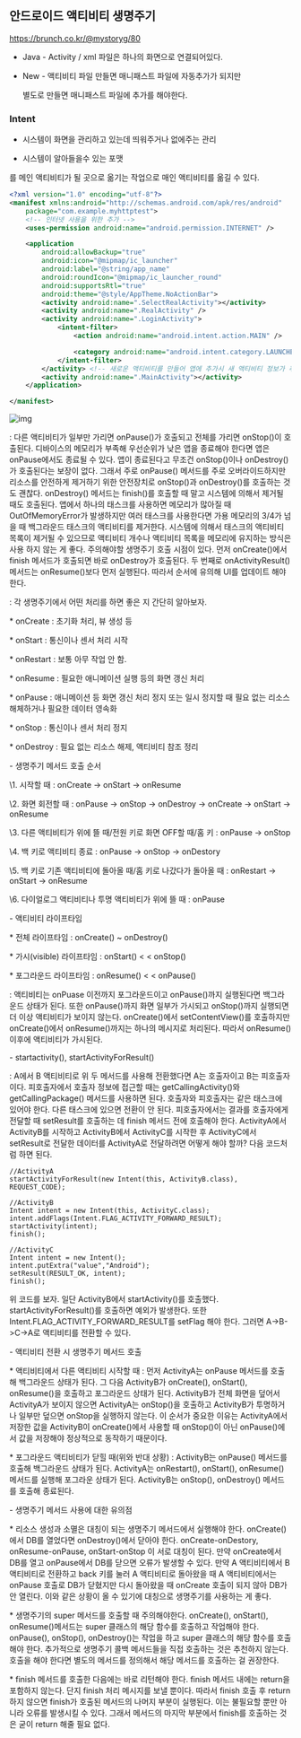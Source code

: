 ## 안드로이드 액티비티 생명주기

https://brunch.co.kr/@mystoryg/80

- Java - Activity / xml 파일은 하나의 화면으로 연결되어있다.

- New - 액티비티 파일 만들면 매니패스트 파일에 자동추가가 되지만 

  별도로 만들면 매니패스트 파일에 추가를 해야한다.



### Intent

- 시스템이 화면을 관리하고 있는데 띄워주거나 없에주는 관리

- 시스템이 알아들을수 있는 포맷 



**<intent-filter>
  <action android:name="android.intent.action.MAIN" />
  <category android:name="android.intent.category.LAUNCHER" />
</intent-filter>**

를 메인 액티비티가 될 곳으로 옮기는 작업으로 매인 액티비티를 옮길 수 있다.

```xml
<?xml version="1.0" encoding="utf-8"?>
<manifest xmlns:android="http://schemas.android.com/apk/res/android"
    package="com.example.myhttptest">
    <!-- 인터넷 사용을 위한 추가 -->
    <uses-permission android:name="android.permission.INTERNET" />

    <application
        android:allowBackup="true"
        android:icon="@mipmap/ic_launcher"
        android:label="@string/app_name"
        android:roundIcon="@mipmap/ic_launcher_round"
        android:supportsRtl="true"
        android:theme="@style/AppTheme.NoActionBar">
        <activity android:name=".SelectRealActivity"></activity>
        <activity android:name=".RealActivity" />
        <activity android:name=".LoginActivity">
            <intent-filter>
                <action android:name="android.intent.action.MAIN" />

                <category android:name="android.intent.category.LAUNCHER" />
            </intent-filter>
        </activity> <!-- 새로운 액티비티를 만들어 앱에 추가시 새 액티비티 정보가 추가됨 -->
        <activity android:name=".MainActivity"></activity>
    </application>

</manifest>
```





![img](https://t1.daumcdn.net/cfile/tistory/22AC6833597EDA1626)

: 다른 액티비티가 일부만 가리면 onPause()가 호출되고 전체를 가리면 onStop()이 호출된다. 디바이스의 메모리가 부족해 우선순위가 낮은 앱을 종료해야 한다면 앱은 onPause에서도 종료될 수 있다. 앱이 종료된다고 무조건 onStop()이나 onDestroy()가 호출된다는 보장이 없다. 그래서 주로 onPause() 메서드를 주로 오버라이드하지만 리소스를 안전하게 제거하기 위한 안전장치로 onStop()과 onDestroy()를 호출하는 것도 괜찮다. onDestroy() 메서드는 finish()를 호출할 때 말고 시스템에 의해서 제거될 때도 호출된다. 앱에서 하나의 태스크를 사용하면 메모리가 많아질 때 OutOfMemoryError가 발생하지만 여러 태스크를 사용한다면 가용 메모리의 3/4가 넘을 때 백그라운드 태스크의 액티비티를 제거한다. 시스템에 의해서 태스크의 액티비티 목록이 제거될 수 있으므로 액티비티 개수나 액티비티 목록을 메모리에 유지하는 방식은 사용 하지 않는 게 좋다. 주의해야할 생명주기 호출 시점이 있다. 먼저 onCreate()에서 finish 메서드가 호출되면 바로 onDestroy가 호출된다. 두 번째로 onActivityResult() 메서드는 onResume()보다 먼저 실행된다. 따라서 순서에 유의해 UI를 업데이트 해야 한다.



: 각 생명주기에서 어떤 처리를 하면 좋은 지 간단히 알아보자. 

\* onCreate : 초기화 처리, 뷰 생성 등

\* onStart : 통신이나 센서 처리 시작

\* onRestart : 보통 아무 작업 안 함.

\* onResume : 필요한 애니메이션 실행 등의 화면 갱신 처리

\* onPause : 애니메이션 등 화면 갱신 처리 정지 또는 일시 정지할 때 필요 없는 리소스 해체하거나 필요한 데이터 영속화

\* onStop : 통신이나 센서 처리 정지

\* onDestroy : 필요 없는 리소스 해제, 액티비티 참조 정리



\- 생명주기 메서드 호출 순서

\1. 시작할 때 : onCreate -> onStart -> onResume

\2. 화면 회전할 때 : onPause -> onStop -> onDestroy -> onCreate -> onStart -> onResume

\3. 다른 액티비티가 위에 뜰 때/전원 키로 화면 OFF할 때/홈 키 : onPause -> onStop

\4. 백 키로 액티비티 종료 : onPause -> onStop -> onDestory

\5. 백 키로 기존 액티비티에 돌아올 때/홈 키로 나갔다가 돌아올 때 : onRestart -> onStart -> onResume

\6. 다이얼로그 액티비티나 투명 액티비티가 위에 뜰 때 : onPause



\- 액티비티 라이프타임

\* 전체 라이프타임 : onCreate() ~ onDestroy()

\* 가시(visible) 라이프타임 : onStart() <  < onStop()

\* 포그라운드 라이프타임 : onResume() < < onPause()

: 액티비티는 onPuase 이전까지 포그라운드이고 onPause()까지 실행된다면 백그라운드 상태가 된다. 또한 onPause()까지 화면 일부가 가시되고 onStop()까지 실행되면 더 이상 액티비티가 보이지 않는다. onCreate()에서 setContentView()를 호출하지만 onCreate()에서 onResume()까지는 하나의 메시지로 처리된다. 따라서 onResume() 이후에 액티비티가 가시된다. 



\- startactivity(), startActivityForResult()

: A에서 B 액티비티로 위 두 메서드를 사용해 전환했다면 A는 호출자이고 B는 피호출자이다. 피호출자에서 호출자 정보에 접근할 때는 getCallingActivity()와 getCallingPackage() 메서드를 사용하면 된다. 호출자와 피호출자는 같은 태스크에 있어야 한다. 다른 태스크에 있으면 전환이 안 된다. 피호출자에서는 결과를 호출자에게 전달할 때 setResult를 호출하는 데 finish 메서드 전에 호출해야 한다. ActivityA에서 ActivityB를 시작하고 ActivityB에서 ActivityC를 시작한 후 ActivityC에서 setResult로 전달한 데이터를 ActivityA로 전달하려면 어떻게 해야 할까? 다음 코드처럼 하면 된다.

```
//ActivityA
startActivityForResult(new Intent(this, ActivityB.class), REQUEST_CODE);

//ActivityB
Intent intent = new Intent(this, ActivityC.class);
intent.addFlags(Intent.FLAG_ACTIVITY_FORWARD_RESULT);
startActivity(intent);
finish();

//ActivityC
Intent intent = new Intent();
intent.putExtra("value","Android");
setResult(RESULT_OK, intent);
finish();
```

위 코드를 보자. 일단 ActivityB에서 startActivity()를 호출했다. startActivityForResult()를 호출하면 예외가 발생한다. 또한 Intent.FLAG_ACTIVITY_FORWARD_RESULT를 setFlag 해야 한다. 그러면 A->B->C->A로 액티비티를 전환할 수 있다.



\- 액티비티 전환 시 생명주기 메서드 호출

\* 액티비티에서 다른 액티비티 시작할 때 : 먼저 ActivityA는 onPause 메서드를 호출해 백그라운드 상태가 된다. 그 다음 ActivityB가 onCreate(), onStart(), onResume()을 호출하고 포그라운드 상태가 된다. ActivityB가 전체 화면을 덮어서 ActivityA가 보이지 않으면 ActivityA는 onStop()을 호출하고 ActivityB가 투명하거나 일부만 덮으면 onStop을 실행하지 않는다. 이 순서가 중요한 이유는 ActivityA에서 저장한 값을 ActivityB이 onCreate()에서 사용할 때 onStop()이 아닌 onPause()에서 값을 저장해야 정상적으로 동작하기 때문이다.

\* 포그라운드 액티비티가 닫힐 때(위와 반대 상황) : ActivityB는 onPause() 메서드를 호출해 백그라운드 상태가 된다. ActivityA는 onRestart(), onStart(), onResume() 메서드를 실행해 포그라운 상태가 된다. ActivityB는 onStop(), onDestroy() 메서드를 호출해 종료된다.



\- 생명주기 메서드 사용에 대한 유의점

\* 리소스 생성과 소멸은 대칭이 되는 생명주기 메서드에서 실행해야 한다. onCreate()에서 DB를 열었다면 onDestroy()에서 닫아야 한다. onCreate-onDestory, onResume-onPause, onStart-onStop 이 서로 대칭이 된다. 만약 onCreate에서 DB를 열고 onPause에서 DB를 닫으면 오류가 발생할 수 있다. 만약 A 액티비티에서 B액티비티로 전환하고 back 키를 눌러 A 액티비티로 돌아왔을 때 A 액티비티에서는 onPause 호출로 DB가 닫혔지만 다시 돌아왔을 때 onCreate 호출이 되지 않아 DB가 안 열린다. 이와 같은 상황이 올 수 있기에 대칭으로 생명주기를 사용하는 게 좋다.

\* 생명주기의 super 메서드를 호출할 때 주의해야한다. onCreate(), onStart(), onResume()메서드는 super 클래스의 해당 함수를 호출하고 작업해야 한다. onPause(), onStop(), onDestroy()는 작업을 하고 super 클래스의 해당 함수를 호출해야 한다. 추가적으로 생명주기 콜백 메서드들을 직접 호출하는 것은 추천하지 않는다. 호출을 해야 한다면 별도의 메서드를 정의해서 해당 메서드를 호출하는 걸 권장한다. 

\* finish 메서드를 호출한 다음에는 바로 리턴해야 한다. finish 메서드 내에는 return을 포함하지 않는다. 단지 finish 처리 메시지를 보낼 뿐이다. 따라서 finish 호출 후 return 하지 않으면 finish가 호출된 메서드의 나머지 부분이 실행된다. 이는 불필요할 뿐만 아니라 오류를 발생시킬 수 있다. 그래서 메서드의 마지막 부분에서 finish를 호출하는 것은 굳이 return 해줄 필요 없다. 